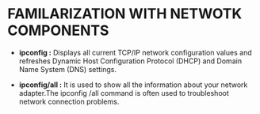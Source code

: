 # FAMILARIZATION WITH NETWOTK COMPONENTS

- **ipconfig :** Displays all current TCP/IP network configuration values and refreshes Dynamic Host Configuration Protocol (DHCP) and Domain Name System (DNS) settings.

- **ipconfig/all :** It is used to show all the information about your network adapter.The ipconfig /all command is often used to troubleshoot network connection problems.

